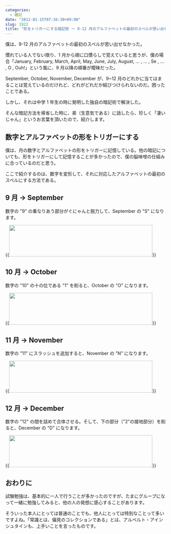 ```yaml
---
categories:
  - 雑記
date: "2012-01-15T07:36:30+09:00"
slug: 1922
title: "形をトリガーにする暗記術 〜 9-12 月のアルファベットの最初のスペルが思い出せない人に 〜"
---
```


僕は、9-12 月のアルファベットの最初のスペルが思い出せなかった。

慣れている人でない限り、1 月から順に口慣らしで覚えていると思うが、僕の場合「January, February, March, April, May, June, July, August, … , … , Se , … , O , Ouh!」という風に、9 月以降の順番が曖昧だった。

September, October, November, December が、9~12 月のどれかに当てはまることは覚えているのだけれど、どれがどれだか結びつけられないのだ。困ったことである。

しかし、それは中学 1 年生の時に発明した独自の暗記術で解決した。

そんな暗記方法を帰省した時に、弟（生意気である）に話したら、珍しく「凄いじゃん」というお言葉を頂いたので、紹介します。

## 数字とアルファベットの形をトリガーにする

僕は、月の数字とアルファベットの形をトリガーに記憶している。他の暗記についても、形をトリガーにして記憶することが多かったので、僕の脳味噌の仕組みに合っているのだと思う。

ここで紹介するのは、数字を変形して、それに対応したアルファベットの最初のスペルにする方法である。

## 9 月 → September

数字の "9" の重なりあう部分がぐにゃんと脱力して、September の "S" になります。

{{<img alt="" src="/images/2012/01/1922_1.png" width="450" height="99">}}

## 10 月 → October

数字の "10" の十の位である "1" を削ると、October の "O" になります。

{{<img alt="" src="/images/2012/01/1922_2.png" width="450" height="100">}}

## 11 月 → November

数字の "11" にスラッシュを追加すると、November の "N" になります。

{{<img alt="" src="/images/2012/01/1922_3.png" width="450" height="100">}}

## 12 月 → December

数字の "12" の間を詰めて合体させる。そして、下の部分（"2"の接地部分）を削ると、December の "D" になります。

{{<img alt="" src="/images/2012/01/1922_4.png" width="450" height="100">}}

## おわりに

試験勉強は、基本的に一人で行うことが多かったのですが、たまにグループになって一緒に勉強してみると、他の人の発想に感心することがあります。

そういった本人にとっては普通のことでも、他人にとっては特別なことって多いですよね。「常識とは、偏見のコレクションである」とは、アルベルト・アインシュタインも、上手いことを言ったものです。
